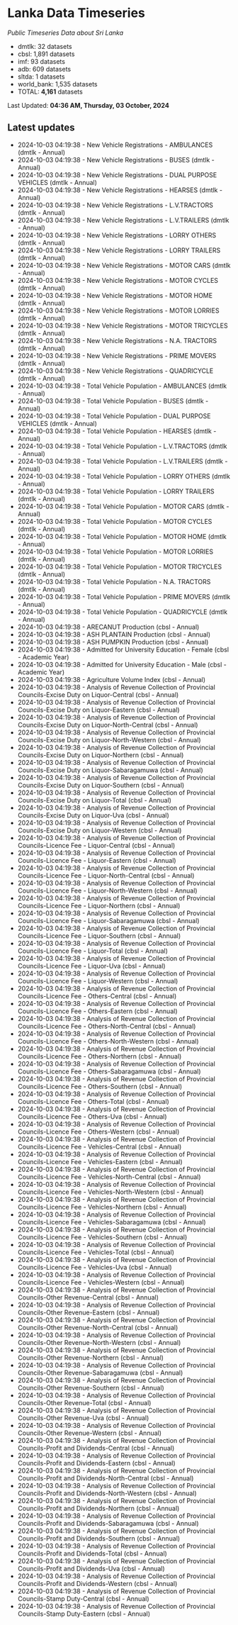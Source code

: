 # Lanka Data Timeseries
*Public Timeseries Data about Sri Lanka*

* dmtlk: 32 datasets
* cbsl: 1,891 datasets
* imf: 93 datasets
* adb: 609 datasets
* sltda: 1 datasets
* world_bank: 1,535 datasets
* TOTAL: **4,161** datasets

Last Updated: **04:36 AM, Thursday, 03 October, 2024**

## Latest updates

* 2024-10-03 04:19:38 - New Vehicle Registrations - AMBULANCES (dmtlk - Annual)
* 2024-10-03 04:19:38 - New Vehicle Registrations - BUSES (dmtlk - Annual)
* 2024-10-03 04:19:38 - New Vehicle Registrations - DUAL PURPOSE VEHICLES (dmtlk - Annual)
* 2024-10-03 04:19:38 - New Vehicle Registrations - HEARSES (dmtlk - Annual)
* 2024-10-03 04:19:38 - New Vehicle Registrations - L.V.TRACTORS (dmtlk - Annual)
* 2024-10-03 04:19:38 - New Vehicle Registrations - L.V.TRAILERS (dmtlk - Annual)
* 2024-10-03 04:19:38 - New Vehicle Registrations - LORRY OTHERS (dmtlk - Annual)
* 2024-10-03 04:19:38 - New Vehicle Registrations - LORRY TRAILERS (dmtlk - Annual)
* 2024-10-03 04:19:38 - New Vehicle Registrations - MOTOR CARS (dmtlk - Annual)
* 2024-10-03 04:19:38 - New Vehicle Registrations - MOTOR CYCLES (dmtlk - Annual)
* 2024-10-03 04:19:38 - New Vehicle Registrations - MOTOR HOME (dmtlk - Annual)
* 2024-10-03 04:19:38 - New Vehicle Registrations - MOTOR LORRIES (dmtlk - Annual)
* 2024-10-03 04:19:38 - New Vehicle Registrations - MOTOR TRICYCLES (dmtlk - Annual)
* 2024-10-03 04:19:38 - New Vehicle Registrations - N.A. TRACTORS (dmtlk - Annual)
* 2024-10-03 04:19:38 - New Vehicle Registrations - PRIME MOVERS (dmtlk - Annual)
* 2024-10-03 04:19:38 - New Vehicle Registrations - QUADRICYCLE (dmtlk - Annual)
* 2024-10-03 04:19:38 - Total Vehicle Population - AMBULANCES (dmtlk - Annual)
* 2024-10-03 04:19:38 - Total Vehicle Population - BUSES (dmtlk - Annual)
* 2024-10-03 04:19:38 - Total Vehicle Population - DUAL PURPOSE VEHICLES (dmtlk - Annual)
* 2024-10-03 04:19:38 - Total Vehicle Population - HEARSES (dmtlk - Annual)
* 2024-10-03 04:19:38 - Total Vehicle Population - L.V.TRACTORS (dmtlk - Annual)
* 2024-10-03 04:19:38 - Total Vehicle Population - L.V.TRAILERS (dmtlk - Annual)
* 2024-10-03 04:19:38 - Total Vehicle Population - LORRY OTHERS (dmtlk - Annual)
* 2024-10-03 04:19:38 - Total Vehicle Population - LORRY TRAILERS (dmtlk - Annual)
* 2024-10-03 04:19:38 - Total Vehicle Population - MOTOR CARS (dmtlk - Annual)
* 2024-10-03 04:19:38 - Total Vehicle Population - MOTOR CYCLES (dmtlk - Annual)
* 2024-10-03 04:19:38 - Total Vehicle Population - MOTOR HOME (dmtlk - Annual)
* 2024-10-03 04:19:38 - Total Vehicle Population - MOTOR LORRIES (dmtlk - Annual)
* 2024-10-03 04:19:38 - Total Vehicle Population - MOTOR TRICYCLES (dmtlk - Annual)
* 2024-10-03 04:19:38 - Total Vehicle Population - N.A. TRACTORS (dmtlk - Annual)
* 2024-10-03 04:19:38 - Total Vehicle Population - PRIME MOVERS (dmtlk - Annual)
* 2024-10-03 04:19:38 - Total Vehicle Population - QUADRICYCLE (dmtlk - Annual)
* 2024-10-03 04:19:38 - ARECANUT Production (cbsl - Annual)
* 2024-10-03 04:19:38 - ASH PLANTAIN Production (cbsl - Annual)
* 2024-10-03 04:19:38 - ASH PUMPKIN Production (cbsl - Annual)
* 2024-10-03 04:19:38 - Admitted for University Education - Female (cbsl - Academic Year)
* 2024-10-03 04:19:38 - Admitted for University Education - Male (cbsl - Academic Year)
* 2024-10-03 04:19:38 - Agriculture Volume Index (cbsl - Annual)
* 2024-10-03 04:19:38 - Analysis of Revenue Collection of Provincial Councils-Excise Duty on Liquor-Central (cbsl - Annual)
* 2024-10-03 04:19:38 - Analysis of Revenue Collection of Provincial Councils-Excise Duty on Liquor-Eastern (cbsl - Annual)
* 2024-10-03 04:19:38 - Analysis of Revenue Collection of Provincial Councils-Excise Duty on Liquor-North-Central (cbsl - Annual)
* 2024-10-03 04:19:38 - Analysis of Revenue Collection of Provincial Councils-Excise Duty on Liquor-North-Western (cbsl - Annual)
* 2024-10-03 04:19:38 - Analysis of Revenue Collection of Provincial Councils-Excise Duty on Liquor-Northern (cbsl - Annual)
* 2024-10-03 04:19:38 - Analysis of Revenue Collection of Provincial Councils-Excise Duty on Liquor-Sabaragamuwa (cbsl - Annual)
* 2024-10-03 04:19:38 - Analysis of Revenue Collection of Provincial Councils-Excise Duty on Liquor-Southern (cbsl - Annual)
* 2024-10-03 04:19:38 - Analysis of Revenue Collection of Provincial Councils-Excise Duty on Liquor-Total (cbsl - Annual)
* 2024-10-03 04:19:38 - Analysis of Revenue Collection of Provincial Councils-Excise Duty on Liquor-Uva (cbsl - Annual)
* 2024-10-03 04:19:38 - Analysis of Revenue Collection of Provincial Councils-Excise Duty on Liquor-Western (cbsl - Annual)
* 2024-10-03 04:19:38 - Analysis of Revenue Collection of Provincial Councils-Licence Fee - Liquor-Central (cbsl - Annual)
* 2024-10-03 04:19:38 - Analysis of Revenue Collection of Provincial Councils-Licence Fee - Liquor-Eastern (cbsl - Annual)
* 2024-10-03 04:19:38 - Analysis of Revenue Collection of Provincial Councils-Licence Fee - Liquor-North-Central (cbsl - Annual)
* 2024-10-03 04:19:38 - Analysis of Revenue Collection of Provincial Councils-Licence Fee - Liquor-North-Western (cbsl - Annual)
* 2024-10-03 04:19:38 - Analysis of Revenue Collection of Provincial Councils-Licence Fee - Liquor-Northern (cbsl - Annual)
* 2024-10-03 04:19:38 - Analysis of Revenue Collection of Provincial Councils-Licence Fee - Liquor-Sabaragamuwa (cbsl - Annual)
* 2024-10-03 04:19:38 - Analysis of Revenue Collection of Provincial Councils-Licence Fee - Liquor-Southern (cbsl - Annual)
* 2024-10-03 04:19:38 - Analysis of Revenue Collection of Provincial Councils-Licence Fee - Liquor-Total (cbsl - Annual)
* 2024-10-03 04:19:38 - Analysis of Revenue Collection of Provincial Councils-Licence Fee - Liquor-Uva (cbsl - Annual)
* 2024-10-03 04:19:38 - Analysis of Revenue Collection of Provincial Councils-Licence Fee - Liquor-Western (cbsl - Annual)
* 2024-10-03 04:19:38 - Analysis of Revenue Collection of Provincial Councils-Licence Fee - Others-Central (cbsl - Annual)
* 2024-10-03 04:19:38 - Analysis of Revenue Collection of Provincial Councils-Licence Fee - Others-Eastern (cbsl - Annual)
* 2024-10-03 04:19:38 - Analysis of Revenue Collection of Provincial Councils-Licence Fee - Others-North-Central (cbsl - Annual)
* 2024-10-03 04:19:38 - Analysis of Revenue Collection of Provincial Councils-Licence Fee - Others-North-Western (cbsl - Annual)
* 2024-10-03 04:19:38 - Analysis of Revenue Collection of Provincial Councils-Licence Fee - Others-Northern (cbsl - Annual)
* 2024-10-03 04:19:38 - Analysis of Revenue Collection of Provincial Councils-Licence Fee - Others-Sabaragamuwa (cbsl - Annual)
* 2024-10-03 04:19:38 - Analysis of Revenue Collection of Provincial Councils-Licence Fee - Others-Southern (cbsl - Annual)
* 2024-10-03 04:19:38 - Analysis of Revenue Collection of Provincial Councils-Licence Fee - Others-Total (cbsl - Annual)
* 2024-10-03 04:19:38 - Analysis of Revenue Collection of Provincial Councils-Licence Fee - Others-Uva (cbsl - Annual)
* 2024-10-03 04:19:38 - Analysis of Revenue Collection of Provincial Councils-Licence Fee - Others-Western (cbsl - Annual)
* 2024-10-03 04:19:38 - Analysis of Revenue Collection of Provincial Councils-Licence Fee - Vehicles-Central (cbsl - Annual)
* 2024-10-03 04:19:38 - Analysis of Revenue Collection of Provincial Councils-Licence Fee - Vehicles-Eastern (cbsl - Annual)
* 2024-10-03 04:19:38 - Analysis of Revenue Collection of Provincial Councils-Licence Fee - Vehicles-North-Central (cbsl - Annual)
* 2024-10-03 04:19:38 - Analysis of Revenue Collection of Provincial Councils-Licence Fee - Vehicles-North-Western (cbsl - Annual)
* 2024-10-03 04:19:38 - Analysis of Revenue Collection of Provincial Councils-Licence Fee - Vehicles-Northern (cbsl - Annual)
* 2024-10-03 04:19:38 - Analysis of Revenue Collection of Provincial Councils-Licence Fee - Vehicles-Sabaragamuwa (cbsl - Annual)
* 2024-10-03 04:19:38 - Analysis of Revenue Collection of Provincial Councils-Licence Fee - Vehicles-Southern (cbsl - Annual)
* 2024-10-03 04:19:38 - Analysis of Revenue Collection of Provincial Councils-Licence Fee - Vehicles-Total (cbsl - Annual)
* 2024-10-03 04:19:38 - Analysis of Revenue Collection of Provincial Councils-Licence Fee - Vehicles-Uva (cbsl - Annual)
* 2024-10-03 04:19:38 - Analysis of Revenue Collection of Provincial Councils-Licence Fee - Vehicles-Western (cbsl - Annual)
* 2024-10-03 04:19:38 - Analysis of Revenue Collection of Provincial Councils-Other Revenue-Central (cbsl - Annual)
* 2024-10-03 04:19:38 - Analysis of Revenue Collection of Provincial Councils-Other Revenue-Eastern (cbsl - Annual)
* 2024-10-03 04:19:38 - Analysis of Revenue Collection of Provincial Councils-Other Revenue-North-Central (cbsl - Annual)
* 2024-10-03 04:19:38 - Analysis of Revenue Collection of Provincial Councils-Other Revenue-North-Western (cbsl - Annual)
* 2024-10-03 04:19:38 - Analysis of Revenue Collection of Provincial Councils-Other Revenue-Northern (cbsl - Annual)
* 2024-10-03 04:19:38 - Analysis of Revenue Collection of Provincial Councils-Other Revenue-Sabaragamuwa (cbsl - Annual)
* 2024-10-03 04:19:38 - Analysis of Revenue Collection of Provincial Councils-Other Revenue-Southern (cbsl - Annual)
* 2024-10-03 04:19:38 - Analysis of Revenue Collection of Provincial Councils-Other Revenue-Total (cbsl - Annual)
* 2024-10-03 04:19:38 - Analysis of Revenue Collection of Provincial Councils-Other Revenue-Uva (cbsl - Annual)
* 2024-10-03 04:19:38 - Analysis of Revenue Collection of Provincial Councils-Other Revenue-Western (cbsl - Annual)
* 2024-10-03 04:19:38 - Analysis of Revenue Collection of Provincial Councils-Profit and Dividends-Central (cbsl - Annual)
* 2024-10-03 04:19:38 - Analysis of Revenue Collection of Provincial Councils-Profit and Dividends-Eastern (cbsl - Annual)
* 2024-10-03 04:19:38 - Analysis of Revenue Collection of Provincial Councils-Profit and Dividends-North-Central (cbsl - Annual)
* 2024-10-03 04:19:38 - Analysis of Revenue Collection of Provincial Councils-Profit and Dividends-North-Western (cbsl - Annual)
* 2024-10-03 04:19:38 - Analysis of Revenue Collection of Provincial Councils-Profit and Dividends-Northern (cbsl - Annual)
* 2024-10-03 04:19:38 - Analysis of Revenue Collection of Provincial Councils-Profit and Dividends-Sabaragamuwa (cbsl - Annual)
* 2024-10-03 04:19:38 - Analysis of Revenue Collection of Provincial Councils-Profit and Dividends-Southern (cbsl - Annual)
* 2024-10-03 04:19:38 - Analysis of Revenue Collection of Provincial Councils-Profit and Dividends-Total (cbsl - Annual)
* 2024-10-03 04:19:38 - Analysis of Revenue Collection of Provincial Councils-Profit and Dividends-Uva (cbsl - Annual)
* 2024-10-03 04:19:38 - Analysis of Revenue Collection of Provincial Councils-Profit and Dividends-Western (cbsl - Annual)
* 2024-10-03 04:19:38 - Analysis of Revenue Collection of Provincial Councils-Stamp Duty-Central (cbsl - Annual)
* 2024-10-03 04:19:38 - Analysis of Revenue Collection of Provincial Councils-Stamp Duty-Eastern (cbsl - Annual)